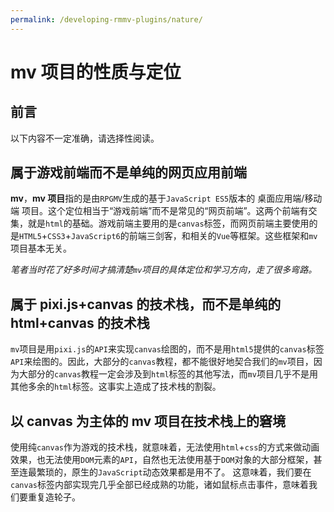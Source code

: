 ```yaml
---
permalink: /developing-rmmv-plugins/nature/
---
```


# mv 项目的性质与定位

## 前言 <Badge text='有争议' type='warning' />

以下内容不一定准确，请选择性阅读。

## 属于游戏前端而不是单纯的网页应用前端

**mv**，**mv 项目**指的是由`RPGMV`生成的基于`JavaScript ES5`版本的 桌面应用端/移动端 项目。这个定位相当于“游戏前端”而不是常见的“网页前端”。这两个前端有交集，就是`html`的基础。游戏前端主要用的是`canvas`标签，而网页前端主要使用的是`HTML5`+`CSS3`+`JavaScript6`的前端三剑客，和相关的`Vue`等框架。这些框架和`mv`项目基本无关。

_笔者当时花了好多时间才搞清楚`mv`项目的具体定位和学习方向，走了很多弯路。_

## 属于 pixi.js+canvas 的技术栈，而不是单纯的 html+canvas 的技术栈

`mv`项目是用`pixi.js`的`API`来实现`canvas`绘图的，而不是用`html5`提供的`canvas`标签`API`来绘图的。因此，大部分的`canvas`教程，都不能很好地契合我们的`mv`项目，因为大部分的`canvas`教程一定会涉及到`html`标签的其他写法，而`mv`项目几乎不是用其他多余的`html`标签。这事实上造成了技术栈的割裂。

## 以 canvas 为主体的 mv 项目在技术栈上的窘境

使用纯`canvas`作为游戏的技术栈，就意味着，无法使用`html`+`css`的方式来做动画效果，也无法使用`DOM`元素的`API`，自然也无法使用基于`DOM`对象的大部分框架，甚至连最繁琐的，原生的`JavaScript`动态效果都是用不了。
这意味着，我们要在`canvas`标签内部实现完几乎全部已经成熟的功能，诸如鼠标点击事件，意味着我们要重复造轮子。
